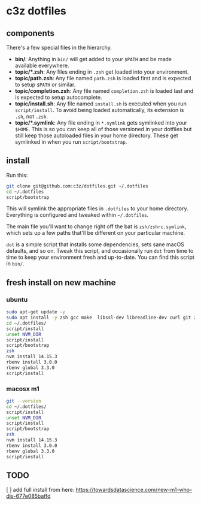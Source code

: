 # c3z dotfiles

## components

There's a few special files in the hierarchy.

- **bin/**: Anything in `bin/` will get added to your `$PATH` and be made
  available everywhere.
- **topic/\*.zsh**: Any files ending in `.zsh` get loaded into your
  environment.
- **topic/path.zsh**: Any file named `path.zsh` is loaded first and is
  expected to setup `$PATH` or similar.
- **topic/completion.zsh**: Any file named `completion.zsh` is loaded
  last and is expected to setup autocomplete.
- **topic/install.sh**: Any file named `install.sh` is executed when you run `script/install`. To avoid being loaded automatically, its extension is `.sh`, not `.zsh`.
- **topic/\*.symlink**: Any file ending in `*.symlink` gets symlinked into
  your `$HOME`. This is so you can keep all of those versioned in your dotfiles
  but still keep those autoloaded files in your home directory. These get
  symlinked in when you run `script/bootstrap`.

## install

Run this:

```sh
git clone git@github.com:c3z/dotfiles.git ~/.dotfiles
cd ~/.dotfiles
script/bootstrap
```

This will symlink the appropriate files in `.dotfiles` to your home directory.
Everything is configured and tweaked within `~/.dotfiles`.

The main file you'll want to change right off the bat is `zsh/zshrc.symlink`,
which sets up a few paths that'll be different on your particular machine.

`dot` is a simple script that installs some dependencies, sets sane macOS
defaults, and so on. Tweak this script, and occasionally run `dot` from
time to time to keep your environment fresh and up-to-date. You can find
this script in `bin/`.

## fresh install on new machine

### ubuntu

```sh
sudo apt-get update -y
sudo apt install -y zsh gcc make  libssl-dev libreadline-dev curl git zlib1g-dev g++
cd ~/.dotfiles/
script/install
unset NVM_DIR
script/install
script/bootstrap
zsh
nvm install 14.15.3
rbenv install 3.0.0
rbenv global 3.3.0
script/install

```

### macosx m1

```sh
git --version
cd ~/.dotfiles/
script/install
unset NVM_DIR
script/install
script/bootstrap
zsh
nvm install 14.15.3
rbenv install 3.0.0
rbenv global 3.3.0
script/install

```
## TODO

[ ] add full install from here: https://towardsdatascience.com/new-m1-who-dis-677e085baffd
